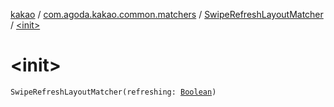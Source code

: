[kakao](../../index.md) / [com.agoda.kakao.common.matchers](../index.md) / [SwipeRefreshLayoutMatcher](index.md) / [&lt;init&gt;](./-init-.md)

# &lt;init&gt;

`SwipeRefreshLayoutMatcher(refreshing: `[`Boolean`](https://kotlinlang.org/api/latest/jvm/stdlib/kotlin/-boolean/index.html)`)`